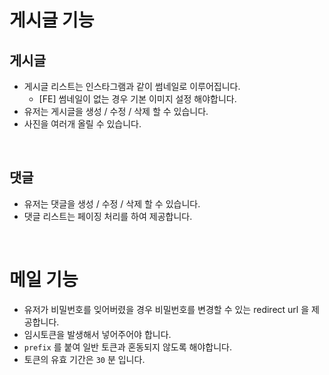 # 게시글 기능
## 게시글
- 게시글 리스트는 인스타그램과 같이 썸네일로 이루어집니다.
    - [FE] 썸네일이 없는 경우 기본 이미지 설정 해야합니다.
- 유저는 게시글을 생성 / 수정 / 삭제 할 수 있습니다.
- 사진을 여러개 올릴 수 있습니다.

<br>

## 댓글
- 유저는 댓글을 생성 / 수정 / 삭제 할 수 있습니다.
- 댓글 리스트는 페이징 처리를 하여 제공합니다.

<br>

# 메일 기능
- 유저가 비밀번호를 잊어버렸을 경우 비밀번호를 변경할 수 있는 redirect url 을 제공합니다.
- 임시토큰을 발생해서 넣어주어야 합니다.
- `prefix` 를 붙여 일반 토큰과 혼동되지 않도록 해야합니다.
- 토큰의 유효 기간은 `30` 분 입니다.